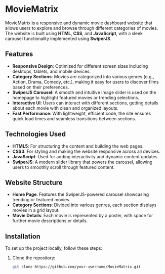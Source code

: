 # MovieMatrix

MovieMatrix is a responsive and dynamic movie dashboard website that allows users to explore and browse through different categories of movies. The website is built using **HTML**, **CSS**, and **JavaScript**, with a sleek carousel functionality implemented using **SwiperJS**.

## Features

- **Responsive Design**: Optimized for different screen sizes including desktops, tablets, and mobile devices.
- **Category Sections**: Movies are categorized into various genres (e.g., Action, Drama, Comedy, etc.), making it easy for users to discover films based on their preferences.
- **SwiperJS Carousel**: A smooth and intuitive image slider is used on the homepage to highlight featured movies or trending selections.
- **Interactive UI**: Users can interact with different sections, getting details about each movie with clean and organized layouts.
- **Fast Performance**: With lightweight, efficient code, the site ensures quick load times and seamless transitions between sections.

## Technologies Used

- **HTML5**: For structuring the content and building the web pages.
- **CSS3**: For styling and making the website responsive across all devices.
- **JavaScript**: Used for adding interactivity and dynamic content updates.
- **SwiperJS**: A modern slider library that powers the carousel, allowing users to smoothly scroll through featured content.

## Website Structure

- **Home Page**: Features the SwiperJS-powered carousel showcasing trending or featured movies.
- **Category Sections**: Divided into various genres, each section displays movies in a grid layout.
- **Movie Details**: Each movie is represented by a poster, with space for further movie descriptions or details.

## Installation

To set up the project locally, follow these steps:

1. Clone the repository:
   ```bash
   git clone https://github.com/your-username/MovieMatrix.git


 
